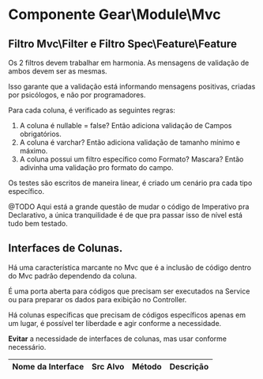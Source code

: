 # Componente Gear\Module\Mvc



## Filtro Mvc\Filter e Filtro Spec\Feature\Feature

Os 2 filtros devem trabalhar em harmonia. As mensagens de validação de ambos devem ser as mesmas.

Isso garante que a validação está informando mensagens positivas, criadas por psicólogos, e não por programadores.

Para cada coluna, é verificado as seguintes regras:

1. A coluna é nullable = false? Então adiciona validação de Campos obrigatórios.
2. A coluna é varchar? Então adiciona validação de tamanho mínimo e máximo.
3. A coluna possui um filtro específico como Formato? Mascara? Então adivinha uma validação pro formato do campo.

Os testes são escritos de maneira linear, é criado um cenário pra cada tipo específico.

@TODO Aqui está a grande questão de mudar o código de Imperativo pra Declarativo, a única tranquilidade é de que pra passar isso de nível está tudo bem testado.




## Interfaces de Colunas.

Há uma característica marcante no Mvc que é a inclusão de código dentro do Mvc padrão dependendo da coluna.

É uma porta aberta para códigos que precisam ser executados na Service ou para preparar os dados para exibição no Controller.

Há colunas específicas que precisam de códigos específicos apenas em um lugar, é possível ter liberdade e agir conforme a necessidade.

**Evitar** a necessidade de interfaces de colunas, mas usar conforme necessário.


| Nome da Interface | Src Alvo | Método | Descrição |
|:--|:--|:--|:--|
 